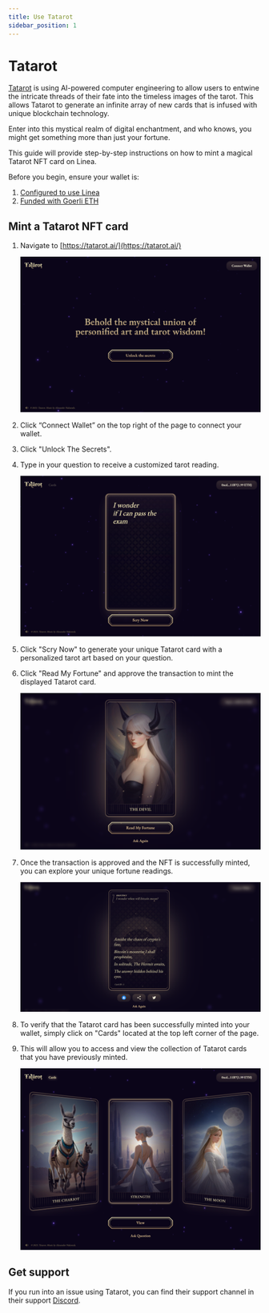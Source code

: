 ```yaml
---
title: Use Tatarot
sidebar_position: 1
---
```


# Tatarot

[Tatarot](https://tatarot.ai/) is using AI-powered computer engineering to allow users to entwine the intricate threads of their fate into the timeless images of the tarot. This allows Tatarot to generate an infinite array of new cards that is infused with unique blockchain technology.

Enter into this mystical realm of digital enchantment, and who knows, you might get something more than just your fortune.

This guide will provide step-by-step instructions on how to mint a magical Tatarot NFT card on Linea.

Before you begin, ensure your wallet is:

1. [Configured to use Linea](../set-up-your-wallet.md)
1. [Funded with Goerli ETH](../fund.md#get-test-eth-on-goerli)

## Mint a Tatarot NFT card

1. Navigate to [https://tatarot.ai/](https://tatarot.ai/)

   ![Tatarot Landing Page](../../assets/tatarot/landing_page.png)

1. Click “Connect Wallet” on the top right of the page to connect your wallet.
1. Click "Unlock The Secrets".
1. Type in your question to receive a customized tarot reading.

   ![Enter question to ask](../../assets/tatarot/question.png)

1. Click "Scry Now" to generate your unique Tatarot card with a personalized tarot art based on your question.
1. Click "Read My Fortune" and approve the transaction to mint the displayed Tatarot card.

   ![Click Read My Fortune](../../assets/tatarot/read_fortune.png)

1. Once the transaction is approved and the NFT is successfully minted, you can explore your unique fortune readings.

   ![Fortune readings are behind the card](../../assets/tatarot/readings.png)

1. To verify that the Tatarot card has been successfully minted into your wallet, simply click on "Cards" located at the top left corner of the page.
1. This will allow you to access and view the collection of Tatarot cards that you have previously minted.

   ![Cards collection](../../assets/tatarot/cards.png)

## Get support

If you run into an issue using Tatarot, you can find their support channel in their support [Discord](https://discord.gg/4wmvYvmvYG).
